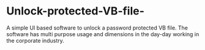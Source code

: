 # Unlock-protected-VB-file-
A simple UI based software to unlock a password protected VB file. The software has multi purpose usage and dimensions in the day-day working in the corporate industry.
